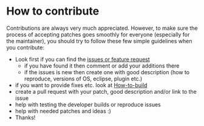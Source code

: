 # How to contribute

Contributions are always very much appreciated. However, to make sure the process of accepting patches goes smoothly for everyone (especially for the maintainer), you should try to follow these few simple guidelines when you contribute:

- Look first if you can find the [issues or feature request](https://github.com/anb0s/eclox/issues)
  - if you have found it then comment or add your additions there
  - if the issues is new then create one with good description (how to reproduce, versions of OS, eclipse, plugin etc.)
- if you want to provide fixes etc. look at [How-to-build](https://github.com/anb0s/eclox/wiki/How-to-build)
- create a pull request with your patch, good description and/or link to the issue
- help with testing the developer builds or reproduce issues
- help with needed patches and ideas :)
- Thanks!
